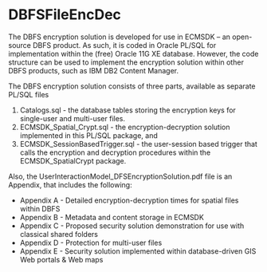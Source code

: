# DBFSFileEncDec

The DBFS encryption solution is developed for use in ECMSDK – an open-source DBFS product. As such, it is coded in Oracle PL/SQL for implementation within the (free) Oracle 11G XE database. However, the code structure can be used to implement the encryption solution within other DBFS products, such as IBM DB2 Content Manager. 

The DBFS encryption solution consists of three parts, available as separate PL/SQL files 
1. Catalogs.sql - the database tables storing the encryption keys for single-user and multi-user files. 
2. ECMSDK_Spatial_Crypt.sql - the encryption-decryption solution  implemented in this PL/SQL package, and 
3. ECMSDK_SessionBasedTrigger.sql - the user-session based trigger that calls the encryption and decryption procedures within the ECMSDK_SpatialCrypt package. 

Also, the UserInteractionModel_DFSEncryptionSolution.pdf file is an Appendix, that includes the following:
- Appendix A - Detailed	encryption-decryption times for spatial files within DBFS  
- Appendix B - Metadata and content storage in ECMSDK
- Appendix C - Proposed security solution demonstration for use with classical shared folders
- Appendix D - Protection for multi-user files 
- Appendix E - Security solution implemented within database-driven GIS Web portals & Web maps 

